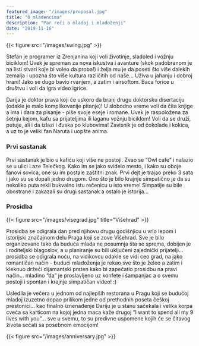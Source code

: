 ```yaml
---
featured_image: "/images/proposal.jpg"
title: "O mladencima"
description: "Par reči o mladoj i mladoženji"
date: "2019-11-16"
---
```


{{< figure src="/images/swing.jpg" >}}


Stefan je programer iz Zrenjanina koji voli životinje, sladoled i vožnju biciklom! 
Uvek je spreman za nova iskustva i avanture (skok padobranom je na listi stvari koje bi voleo da proba!) 
 i želja mu je da poseti što više dalekih zemalja i upozna što više kultura različitih od naše… 
Uživa u jahanju i dobroj hrani! Jako se dugo bavio rvanjem, a zatim i airsoftom. 
Baca forice u društvu i voli da igra video igrice.

Darija je doktor prava koji će uskoro da brani drugu doktorsku disertaciju (odakle je malo komplikovanije pitanje)! 
U slobodno vreme voli da čita knjige a ima i dara za pisanje - piše svoje eseje i romane.
Uvek je raspoložena za šetnju kejom, kafu sa prijateljima ili laganu vožnju biciklom! 
Voli da se druži, putuje, ali i da izlazi i đuska po klubovima! 
Zavisnik je od čokolade i kokica, a uz to je veliki fan Naruta i uopšte anima.

### Prvi sastanak

Prvi sastanak je bio u kafiću koji više ne postoji. Zvao se “Owl cafe” i nalazio se u ulici Laze Telečkog.
Kako im se jako svidelo mesto,  i kako su oboje fanovi sovica, one su im postale zaštitni znak.
Prvi dejt je trajao preko 3 sata i jako su se dopali jedno drugom. Ono što je bilo krajnje simpatično je da su nekoliko puta rekli bukvalno istu rečenicu u isto vreme!
Simpatije su bile obostrane i zakazali su drugi sastanak a ostalo je istorija…

### Prosidba

{{< figure src="/images/visegrad.jpg" title="Višehrad" >}}

Prosidba se odigrala dan pred njihovu drugu godišnjicu u vrlo lepom i istorijski značajnom delu Praga koji se zove Višehrad.
Sve je bilo organizovano tako da buduća mlada ne posumnja šta se sprema, dobijen je i roditeljski blagoslov, a u planiranje su bili uključeni zajednički prijatelji…
prosidba se odigrala noću, na vidikovcu odakle se vidi ceo grad, na jako romantičan način - budući mladoženja je rekao sve što je želeo a zatim i kleknuo držeći dijamantski prsten kako bi zapečatio prosidbu na pravi način…
mladino “da” je proslavljeno uz konfete i šampanjac a o svemu postoji i spontan i krajnje simpatičan video! :)

Usledila je večera u jednom od najlepših restorana u Pragu koji se budućoj mladoj izuzetno dopao prilikom jedne od prethodnih poseta češkoj prestonici…
kao finalno iznenađenje Dariju je u stanu sačekala i velika korpa cveća sa karticom na kojoj jedna maca kaže drugoj “I want to spend all my 9 lives with you”…
sve u svemu, to su predivne uspomene kojih će se čitavog života sećati sa posebnom emocijom!

{{< figure src="/images/anniversary.jpg" >}}
